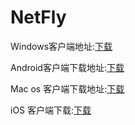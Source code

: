 # NetFly

Windows客户端地址:[下载](https://github.com/shadowsocks/shadowsocks-windows/releases/download/4.1.5/Shadowsocks-4.1.5.zip)

Android客户端下载地址:[下载](https://github.com/shadowsocks/shadowsocks-android/releases/download/v4.7.4/shadowsocks--universal-4.7.4.apk)

Mac os 客户端下载地址:[下载](https://github.com/shadowsocks/ShadowsocksX-NG/releases/download/v1.8.2/ShadowsocksX-NG.app.1.8.2.zip)

iOS 客户端下载:[下载](https://testflight.apple.com/join/1M4GwCM8)
